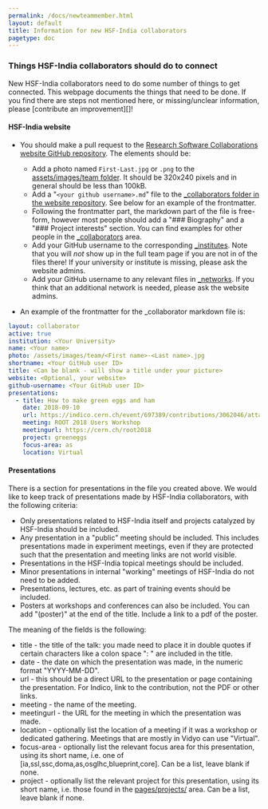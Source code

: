 ```yaml
---
permalink: /docs/newteammember.html
layout: default
title: Information for new HSF-India collaborators
pagetype: doc
---
```


### Things HSF-India collaborators should do to connect

New HSF-India collaborators need to do some number of things to get connected.
This webpage documents the things that need to be done. If you find there 
are steps not mentioned here, or missing/unclear information, 
please [contribute an improvement][]!

#### HSF-India website

* You should make a pull request to the [Research Software Collaborations website GitHub repository](https://github.com/research-software-collaborations/research-software-collaborations.github.io). The elements should be:
  * Add a photo named `First-Last.jpg` or `.png` to the [assets/images/team folder](https://github.com/research-software-collaborations/research-software-collaborations.github.io/tree/master/assets/images/team). It should be 320x240 pixels and in general should be less than 100kB. 
  * Add a "`<your github username>.md`" file to the [_collaborators folder in the website repository](https://github.com/research-software-collaborations/research-software-collaborations.github.io/tree/master/_collaborators). See below for an example of the frontmatter.
  * Following the frontmatter part, the markdown part of the file is free-form,
    however most people should add a "### Biography" and a "### Project interests"
    section. You can find examples for other people in the [_collaborators](https://github.com/research-software-collaborations/research-software-collaborations.github.io/tree/master/_collaborators) area.
  * Add your GitHub username to the corresponding [_institutes](https://github.com/research-software-collaborations/research-software-collaborations.github.io/tree/master/_institutes). Note that you will *not* show up in the full team page if you are not in of the files there! If your university or institute is missing, please ask the website admins.
  * Add your GitHub username to any relevant files in [_networks](https://github.com/research-software-collaborations/research-software-collaborations.github.io/tree/master/_networks). If you think that an additional network is needed, please ask the website admins.


* An example of the frontmatter for the _collaborator markdown file is:

```yml
layout: collaborator
active: true
institution: <Your University>
name: <Your name>
photo: /assets/images/team/<First name>-<Last name>.jpg
shortname: <Your GitHub user ID>
title: <Can be blank - will show a title under your picture>
website: <Optional, your website>
github-username: <Your GitHub user ID>
presentations:
  - title: How to make green eggs and ham
    date: 2018-09-10
    url: https://indico.cern.ch/event/697389/contributions/3062046/attachments/1712602/2761531/ROOT2018-Union.pdf
    meeting: ROOT 2018 Users Workshop
    meetingurl: https://cern.ch/root2018
    project: greeneggs
    focus-area: as
    location: Virtual
```


<!--
#### Communication

* Have an existing team member add your email address to the [IRIS-HEP Slack][] team.
* Subscribe to the relevant [Google mailing lists][], at the very least "IRIS-HEP Full Team" and "IRIS-HEP Announcements".

[contribute an improvement]:    https://github.com/iris-hep/iris-hep.github.io/pulls
[IRIS-HEP GitHub organization]: https://github.com/iris-hep
[assets/images/team folder]:    https://github.com/iris-hep/iris-hep.github.io/tree/master/assets/images/team
[people]:                       https://github.com/iris-hep/iris-hep.github.io/tree/master/_data/people
[university file]:              https://github.com/iris-hep/iris-hep.github.io/tree/master/_data/universities
[IRIS-HEP Slack]:               https://iris-hep.slack.com
[Google mailing lists]:         https://groups.google.com/a/iris-hep.org

-->

#### Presentations

There is a section for presentations in the file you created above. We would
like to keep track of presentations made by HSF-India collaborators, with 
the following criteria:

  * Only presentations related to HSF-India itself and projects catalyzed by HSF-India should be included.
  * Any presentation in a "public" meeting should be included. This includes
    presentations made in experiment meetings, even if they are protected such
    that the presentation and meeting links are not world visible.
  * Presentations in the HSF-India topical meetings should be included.
  * Minor presentations in internal "working" meetings of HSF-India do not
    need to be added.
  * Presentations, lectures, etc. as part of training events should be included.
  * Posters at workshops and conferences can also be included. You can add "(poster)" at the end of the title. Include a link to a pdf of the poster.

The meaning of the fields is the following:

  * title - the title of the talk: you made need to place it in double quotes if certain characters like a colon space ": " are included in the title.
  * date - the date on which the presentation was made, in the numeric format "YYYY-MM-DD".
  * url - this should be a direct URL to the presentation or page containing the presentation. For Indico, link to the contribution, not the PDF or other links.
  * meeting - the name of the meeting.
  * meetingurl - the URL for the meeting in which the presentation was made.
  * location - optionally list the location of a meeting if it was a workshop or dedicated gathering. Meetings that are mostly in Vidyo can use "Virtual".
  * focus-area - optionally list the relevant focus area for this presentation, using its short name, i.e. one of [ia,ssl,ssc,doma,as,osglhc,blueprint,core]. Can be a list, leave blank if none.
  * project - optionally list the relevant project for this presentation, using its short name, i.e. those found in the [pages/projects/](https://github.com/iris-hep/iris-hep.github.io/tree/master/pages/projects) area. Can be a list, leave blank if none.
